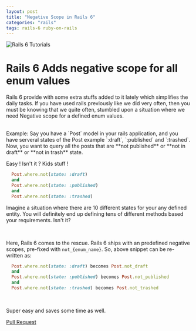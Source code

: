 ```yaml
---
layout: post
title: "Negative Scope in Rails 6"
categories: "rails"
tags: rails-6 ruby-on-rails
---
```


![Rails 6 Tutorials][rails]

# Rails 6 Adds negative scope for all enum values

Rails 6 provide with some extra stuffs added to it lately which simplifies the daily tasks. If you have used rails previously like we did very often, then you must be knowing that we quite often, stumbled upon a situation where we need Negative scope for a defined enum values.

<br />
Example: Say you have a `Post` model in your rails application, and you have serveral states of the Post example `:draft`, `:published` and `:trashed`. Now, you want to query all the posts that are **not published** or **not in draft** or **not in trash** state.

<br />

Easy ! Isn't it ? Kids stuff !

```ruby
  Post.where.not(state: :draft)
  and
  Post.where.not(state: :published)
  and
  Post.where.not(state: :trashed)
```

Imagine a situation where there are 10 different states for your any defined entity. You will definitely end up defining tens of different methods based your requirements. Isn't it?

<br />

Here, Rails 6 comes to the rescue. Rails 6 ships with an predefined negative scopes, pre-fixed with `not_{enum_name}`. So, above snippet can be re-written as:

```ruby
  Post.where.not(state: :draft) becomes Post.not_draft
  and
  Post.where.not(state: :published) becomes Post.not_published
  and
  Post.where.not(state: :trashed) becomes Post.not_trashed
```
<br />

Super easy and saves some time as well.

[Pull Request](https://github.com/rails/rails/pull/35381/commits/c3d2a5be48aeef0f3beb49902b1fe1c3a8c42c19)

[rails]: /assets/images/shared/rails-6.jpg
